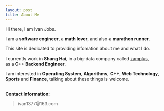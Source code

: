 ```yaml
---
layout: post 
title: About Me
---
```


Hi there, I am Ivan Jobs.

I am a <b>software engineer</b>, a <b>math lover</b>, and also a <b>marathon runner</b>.

This site is dedicated to providing infomation about me and what I do.

I currently work in **Shang Hai**, in a big-data company called [zamplus](http://www.zamplus.com/),<br/>
as a <b>C++ Backend Engineer</b>.

I am interested in <b>Operating System</b>, <b>Algorithms</b>, <b>C++</b>, <b>Web Technology</b>, <b>Sports</b> and <b>Finance</b>, talking about these things is welcome.

<p><br /><b>Contact Information:</b></p>
<blockquote>
ivan1377@163.com
</blockquote>
